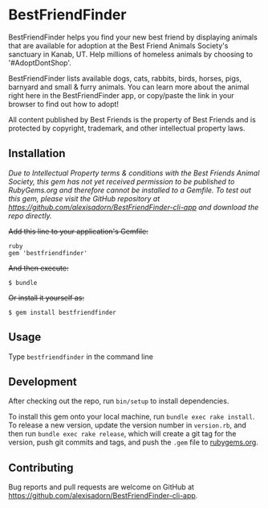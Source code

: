 # BestFriendFinder

BestFriendFinder helps you find your new best friend by displaying animals that are available for adoption
at the Best Friend Animals Society's sanctuary in Kanab, UT. Help millions of homeless animals by choosing to
'#AdoptDontShop'.

BestFriendFinder lists available dogs, cats, rabbits, birds, horses, pigs, barnyard and small & furry animals.
You can learn more about the animal right here in the BestFriendFinder app, or copy/paste the link in your browser
to find out how to adopt!

All content published by Best Friends is the property of Best Friends and is protected by copyright, trademark, and other intellectual property laws.

## Installation


*Due to Intellectual Property terms & conditions with the Best Friends Animal Society, this gem has not yet received
permission to be published to RubyGems.org and therefore cannot be installed to a Gemfile. To test out this gem,
please visit the GitHub repository at https://github.com/alexisadorn/BestFriendFinder-cli-app and download the repo directly.*

~~Add this line to your application's Gemfile:~~

```
ruby
gem 'bestfriendfinder'
```

~~And then execute:~~

    $ bundle

~~Or install it yourself as:~~

    $ gem install bestfriendfinder

## Usage

Type `bestfriendfinder` in the command line

## Development

After checking out the repo, run `bin/setup` to install dependencies.

To install this gem onto your local machine, run `bundle exec rake install`. To release a new version, update the version number in `version.rb`, and then run `bundle exec rake release`, which will create a git tag for the version, push git commits and tags, and push the `.gem` file to [rubygems.org](https://rubygems.org).

## Contributing

Bug reports and pull requests are welcome on GitHub at https://github.com/alexisadorn/BestFriendFinder-cli-app.
